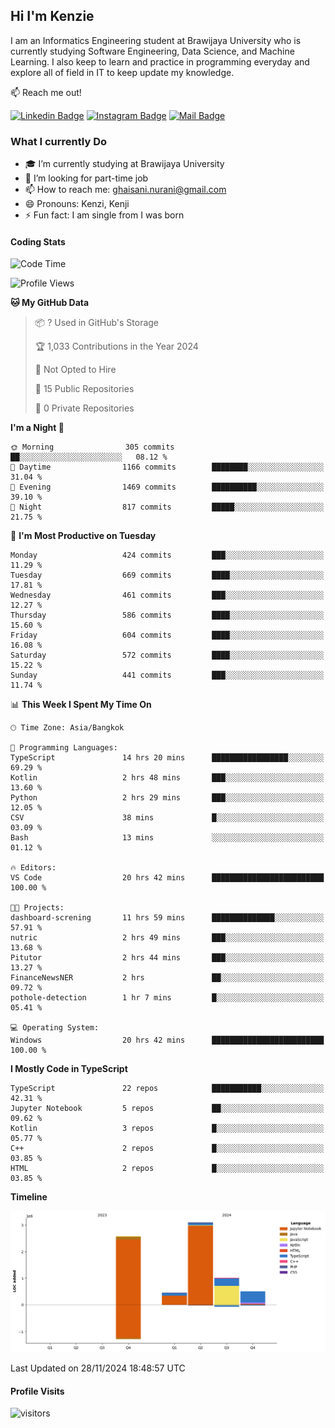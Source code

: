 ## Hi I'm Kenzie


I am an Informatics Engineering student at Brawijaya University who is currently studying Software Engineering, Data Science, and Machine Learning. I also keep to learn and practice in programming everyday and explore all of field in IT to keep update my knowledge.

:mailbox: Reach me out!

[![Linkedin Badge](https://img.shields.io/badge/-Kenzie_Taqiyassar-0e76a8?style=flat&labelColor=0e76a8&logo=linkedin&logoColor=white)](https://www.linkedin.com/in/kenzie-taqiyassar-37458b1aa/) 
[![Instagram Badge](https://img.shields.io/badge/-@__kenziehh_-e84393?style=flat&labelColor=e84393&logo=instagram&logoColor=white)](https://www.instagram.com/_kenziehh/) 
[![Mail Badge](https://img.shields.io/badge/-ghaisani.nurani-c0392b?style=flat&labelColor=c0392b&logo=gmail&logoColor=white)](mailto:ghaisani.nurani@gmail.com)

### What I currently Do

- 🎓 I’m currently studying at Brawijaya University
- 💼 I’m looking for part-time job
- 📫 How to reach me: ghaisani.nurani@gmail.com
- 😄 Pronouns: Kenzi, Kenji
- ⚡ Fun fact: I am single from I was born

#### Coding Stats
<!--START_SECTION:waka-->
![Code Time](http://img.shields.io/badge/Code%20Time-877%20hrs%2037%20mins-blue)

![Profile Views](http://img.shields.io/badge/Profile%20Views-0-blue)

**🐱 My GitHub Data** 

> 📦 ? Used in GitHub's Storage 
 > 
> 🏆 1,033 Contributions in the Year 2024
 > 
> 🚫 Not Opted to Hire
 > 
> 📜 15 Public Repositories 
 > 
> 🔑 0 Private Repositories 
 > 
**I'm a Night 🦉** 

```text
🌞 Morning                305 commits         ██░░░░░░░░░░░░░░░░░░░░░░░   08.12 % 
🌆 Daytime                1166 commits        ████████░░░░░░░░░░░░░░░░░   31.04 % 
🌃 Evening                1469 commits        ██████████░░░░░░░░░░░░░░░   39.10 % 
🌙 Night                  817 commits         █████░░░░░░░░░░░░░░░░░░░░   21.75 % 
```
📅 **I'm Most Productive on Tuesday** 

```text
Monday                   424 commits         ███░░░░░░░░░░░░░░░░░░░░░░   11.29 % 
Tuesday                  669 commits         ████░░░░░░░░░░░░░░░░░░░░░   17.81 % 
Wednesday                461 commits         ███░░░░░░░░░░░░░░░░░░░░░░   12.27 % 
Thursday                 586 commits         ████░░░░░░░░░░░░░░░░░░░░░   15.60 % 
Friday                   604 commits         ████░░░░░░░░░░░░░░░░░░░░░   16.08 % 
Saturday                 572 commits         ████░░░░░░░░░░░░░░░░░░░░░   15.22 % 
Sunday                   441 commits         ███░░░░░░░░░░░░░░░░░░░░░░   11.74 % 
```


📊 **This Week I Spent My Time On** 

```text
🕑︎ Time Zone: Asia/Bangkok

💬 Programming Languages: 
TypeScript               14 hrs 20 mins      █████████████████░░░░░░░░   69.29 % 
Kotlin                   2 hrs 48 mins       ███░░░░░░░░░░░░░░░░░░░░░░   13.60 % 
Python                   2 hrs 29 mins       ███░░░░░░░░░░░░░░░░░░░░░░   12.05 % 
CSV                      38 mins             █░░░░░░░░░░░░░░░░░░░░░░░░   03.09 % 
Bash                     13 mins             ░░░░░░░░░░░░░░░░░░░░░░░░░   01.12 % 

🔥 Editors: 
VS Code                  20 hrs 42 mins      █████████████████████████   100.00 % 

🐱‍💻 Projects: 
dashboard-screning       11 hrs 59 mins      ██████████████░░░░░░░░░░░   57.91 % 
nutric                   2 hrs 49 mins       ███░░░░░░░░░░░░░░░░░░░░░░   13.68 % 
Pitutor                  2 hrs 44 mins       ███░░░░░░░░░░░░░░░░░░░░░░   13.27 % 
FinanceNewsNER           2 hrs               ██░░░░░░░░░░░░░░░░░░░░░░░   09.72 % 
pothole-detection        1 hr 7 mins         █░░░░░░░░░░░░░░░░░░░░░░░░   05.41 % 

💻 Operating System: 
Windows                  20 hrs 42 mins      █████████████████████████   100.00 % 
```

**I Mostly Code in TypeScript** 

```text
TypeScript               22 repos            ███████████░░░░░░░░░░░░░░   42.31 % 
Jupyter Notebook         5 repos             ██░░░░░░░░░░░░░░░░░░░░░░░   09.62 % 
Kotlin                   3 repos             █░░░░░░░░░░░░░░░░░░░░░░░░   05.77 % 
C++                      2 repos             █░░░░░░░░░░░░░░░░░░░░░░░░   03.85 % 
HTML                     2 repos             █░░░░░░░░░░░░░░░░░░░░░░░░   03.85 % 
```



**Timeline**

![Lines of Code chart](https://raw.githubusercontent.com/kenziehh/kenziehh/master/assets/bar_graph.png)


 Last Updated on 28/11/2024 18:48:57 UTC
<!--END_SECTION:waka-->


#### Profile Visits

![visitors](https://visitor-badge.glitch.me/badge?page_id=kenziehh.kenziehh)





